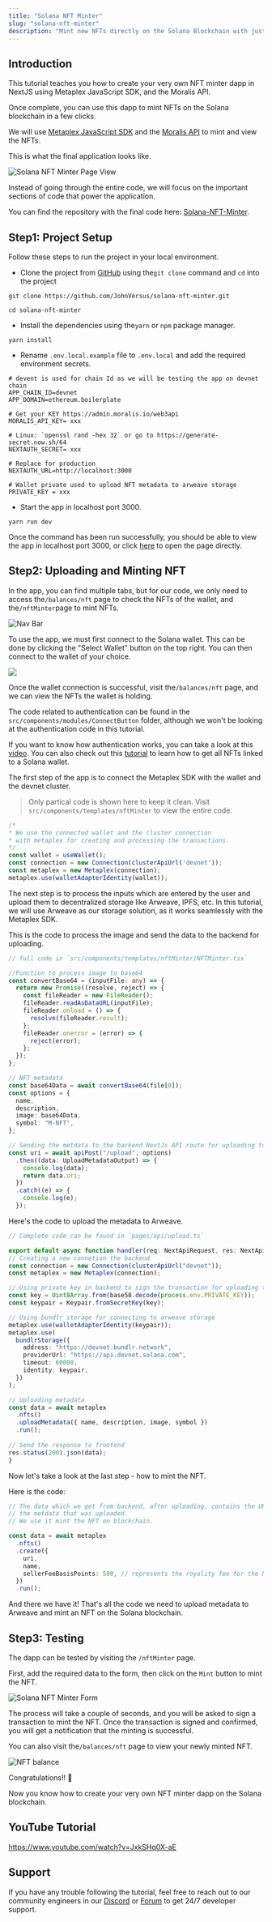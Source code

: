 ```yaml
---
title: "Solana NFT Minter"
slug: "solana-nft-minter"
description: "Mint new NFTs directly on the Solana Blockchain with just a few clicks."
---
```

## Introduction

This tutorial teaches you how to create your very own NFT minter dapp in NextJS using Metaplex JavaScript SDK, and the Moralis API.

Once complete, you can use this dapp to mint NFTs on the Solana blockchain in a few clicks. 

We will use [Metaplex JavaScript SDK](https://github.com/metaplex-foundation/js) and the [Moralis API](/docs/how-to-get-spl-nft-balance-of-an-address) to mint and view the NFTs.

This is what the final application looks like. 

![Solana NFT Minter Page View](/img/content/5863afd-image.png)

Instead of going through the entire code, we will focus on the important sections of code that power the application. 

You can find the repository with the final code here: [Solana-NFT-Minter](https://github.com/JohnVersus/solana-nft-minter).

## Step1: Project Setup

Follow these steps to run the project in your local environment.

- Clone the project from [GitHub](https://github.com/JohnVersus/solana-nft-minter) using the`git clone` command and `cd` into the project

```shell
git clone https://github.com/JohnVersus/solana-nft-minter.git

cd solana-nft-minter
```



- Install the dependencies using the`yarn` or `npm` package manager.

```shell
yarn install
```



- Rename `.env.local.example` file to `.env.local` and add the required environment secrets.

```shell .env.local
# devent is used for chain Id as we will be testing the app on devnet chain
APP_CHAIN_ID=devnet
APP_DOMAIN=ethereum.boilerplate 

# Get your KEY https://admin.moralis.io/web3api
MORALIS_API_KEY= xxx

# Linux: `openssl rand -hex 32` or go to https://generate-secret.now.sh/64
NEXTAUTH_SECRET= xxx

# Replace for production
NEXTAUTH_URL=http://localhost:3000

# Wallet private used to upload NFT metadata to arweave storage
PRIVATE_KEY = xxx
```



- Start the app in localhost port 3000.

```shell
yarn run dev
```



Once the command has been run successfully, you should be able to view the app in localhost port 3000, or click [here](http://localhost:3000) to open the page directly.

## Step2: Uploading and Minting NFT

In the app, you can find multiple tabs, but for our code, we only need to access the`/balances/nft` page to check the NFTs of the wallet, and the`/nftMinter`page to mint NFTs.

![Nav Bar](/img/content/8d845e2-image.png)

To use the app, we must first connect to the Solana wallet. This can be done by clicking the "Select Wallet" button on the top right. You can then connect to the wallet of your choice. 

![](/img/content/5e9b822-image.png)



Once the wallet connection is successful, visit the`/balances/nft` page, and we can view the NFTs the wallet is holding. 

The code related to authentication can be found in the `src/components/modules/ConnectButton` folder, although we won't be looking at the authentication code in this tutorial. 

If you want to know how authentication works, you can take a look at this [video](https://www.youtube.com/watch?v=0fuevxebv_E). You can also check out this [tutorial](/docs/how-to-get-spl-nft-balance-of-an-address) to learn how to get all NFTs linked to a Solana wallet. 

The first step of the app is to connect the Metaplex SDK with the wallet and the devnet cluster.

> Only partical code is shown here to keep it clean. Visit  `src/components/templates/nftMinter` to view the entire code.

```typescript NFTMinter.tsx
/* 
* We use the connected wallet and the cluster connection
* with metaplex for creating and processing the transactions.
*/
const wallet = useWallet();
const connection = new Connection(clusterApiUrl('devnet'));
const metaplex = new Metaplex(connection);
metaplex.use(walletAdapterIdentity(wallet));
```



The next step is to process the inputs which are entered by the user and upload them to decentralized storage like Arweave, IPFS, etc. In this tutorial, we will use Arweave as our storage solution, as it works seamlessly with the Metaplex SDK.  

This is the code to process the image and send the data to the backend for uploading.

```typescript NFTMinter.tsx
// full code in `src/components/templates/nftMinter/NFTMinter.tsx`

//Function to process image to base64
const convertBase64 = (inputFile: any) => {
  return new Promise((resolve, reject) => {
    const fileReader = new FileReader();
    fileReader.readAsDataURL(inputFile);
    fileReader.onload = () => {
      resolve(fileReader.result);
    };
    fileReader.onerror = (error) => {
      reject(error);
    };
  });
};

// NFT metadata
const base64Data = await convertBase64(file[0]);
const options = {
  name,
  description,
  image: base64Data,
  symbol: "M-NFT",
};

// Sending the metdata to the backend NextJs API route for uploading to arweave
const uri = await apiPost("/upload", options)
  .then((data: UploadMetadataOutput) => {
    console.log(data);
    return data.uri;
  })
  .catch((e) => {
    console.log(e);
  });

```



Here's the code to upload the metadata to Arweave.

```typescript upload.ts
// Complete code can be found in `pages/api/upload.ts`

export default async function handler(req: NextApiRequest, res: NextApiResponse) {
// Creating a new connetion the backend
const connection = new Connection(clusterApiUrl("devnet"));
const metaplex = new Metaplex(connection);

// Using private key in backend to sign the transaction for uploading the metadata.
const key = Uint8Array.from(base58.decode(process.env.PRIVATE_KEY));
const keypair = Keypair.fromSecretKey(key);

// Using bundlr storage for connecting to arweave storage
metaplex.use(walletAdapterIdentity(keypair));
metaplex.use(
  bundlrStorage({
    address: "https://devnet.bundlr.network",
    providerUrl: "https://api.devnet.solana.com",
    timeout: 60000,
    identity: keypair,
  })
);

// Uploading metadata
const data = await metaplex
  .nfts()
  .uploadMetadata({ name, description, image, symbol })
  .run();
  
// Send the response to frontend
res.status(200).json(data);
}

```



Now let's take a look at the last step - how to mint the NFT. 

Here is the code:

```typescript NFTMinter.tsx
// The data which we get from backend, after uploading, contains the URI of
// the metdata that was uploaded. 
// We use it mint the NFT on blockchain.

const data = await metaplex
  .nfts()
  .create({
    uri,
    name,
    sellerFeeBasisPoints: 500, // represents the royality fee for the NFT
  })
  .run();

```



And there we have it! That's all the code we need to upload metadata to Arweave and mint an NFT on the Solana blockchain. 

## Step3: Testing

The dapp can be tested by visiting the `/nftMinter` page. 

First, add the required data to the form, then click on the `Mint` button to mint the NFT. 

![Solana NFT Minter Form](/img/content/bc24085-image.png)

The process will take a couple of seconds, and you will be asked to sign a transaction to mint the NFT. Once the transaction is signed and confirmed, you will get a notification that the minting is successful.  

You can also visit the`/balances/nft` page to view your newly minted NFT. 

![NFT balance](/img/content/64db1da-image.png)

Congratulations!! 🥳 

Now you know how to create your very own NFT minter dapp on the Solana blockchain.

## YouTube Tutorial

https://www.youtube.com/watch?v=JxkSHq0X-aE

## Support

If you have any trouble following the tutorial, feel free to reach out to our community engineers in our [Discord](https://moralis.io/discord) or [Forum](https://forum.moralis.io) to get 24/7 developer support.